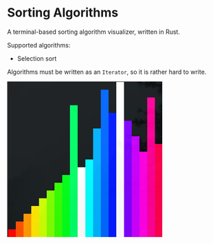 # Sorting Algorithms

A terminal-based sorting algorithm visualizer, written in Rust.

Supported algorithms:

- Selection sort

Algorithms must be written as an `Iterator`, so it is rather hard to write.

![Screenshot](./screenshot.png)

